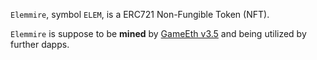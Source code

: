 `Elemmire`, symbol `ELEM`, is a ERC721 Non-Fungible Token (NFT).

`Elemmire` is suppose to be **mined** by [GameEth v3.5](https://github.com/elevenbuckets/GameEth/tree/dice_v3.5)
and being utilized by further dapps.

